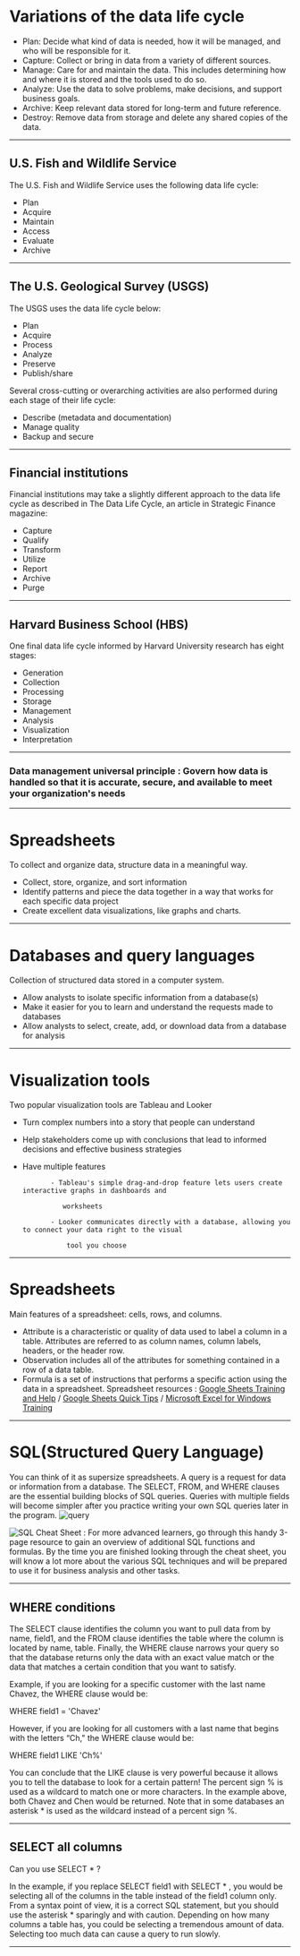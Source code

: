 # Variations of the data life cycle
 * Plan: Decide what kind of data is needed, how it will be managed, and who will be responsible for it.
 * Capture: Collect or bring in data from a variety of different sources.
 * Manage: Care for and maintain the data. This includes determining how and where it is stored and the tools used to do so.
 * Analyze: Use the data to solve problems, make decisions, and support business goals.
 * Archive: Keep relevant data stored for long-term and future reference.
 * Destroy: Remove data from storage and delete any shared copies of the data.
 ---
## U.S. Fish and Wildlife Service
The U.S. Fish and Wildlife Service uses the following data life cycle:

* Plan
* Acquire
* Maintain
* Access 
* Evaluate
* Archive
---
## The U.S. Geological Survey (USGS)
The USGS uses the data life cycle below:

* Plan
* Acquire
* Process
* Analyze
* Preserve
* Publish/share
  
Several cross-cutting or overarching activities are also performed during each stage of their life cycle:

* Describe (metadata and documentation)
* Manage quality
* Backup and secure
---
## Financial institutions
Financial institutions may take a slightly different approach to the data life cycle as described in 
The Data Life Cycle, an article in Strategic Finance magazine:

* Capture
* Qualify
* Transform
* Utilize
* Report
* Archive
* Purge
---
## Harvard Business School (HBS)
One final data life cycle informed by Harvard University research has eight stages:

* Generation
* Collection
* Processing
* Storage 
* Management
* Analysis
* Visualization
* Interpretation
---
### Data management universal principle : Govern how data is handled so that it is accurate, secure, and available to meet your organization's needs
---
# Spreadsheets
To collect and organize data, structure data in a meaningful way. 

* Collect, store, organize, and sort information
* Identify patterns and piece the data together in a way that works for each specific data project
* Create excellent data visualizations, like graphs and charts.
---
# Databases and query languages 
Collection of structured data stored in a computer system.

* Allow analysts to isolate specific information from a database(s)
* Make it easier for you to learn and understand the requests made to databases
* Allow analysts to select, create, add, or download data from a database for analysis
---
# Visualization tools
Two popular visualization tools are Tableau and Looker
* Turn complex numbers into a story that people can understand 

* Help stakeholders come up with conclusions that lead to informed decisions and effective business strategies  

* Have multiple features 

             - Tableau's simple drag-and-drop feature lets users create interactive graphs in dashboards and   

                worksheets 

             - Looker communicates directly with a database, allowing you to connect your data right to the visual 

                 tool you choose
---
# Spreadsheets
Main features of a spreadsheet: cells, rows, and columns.
 * Attribute is a characteristic or quality of data used to label a column in a table. Attributes are referred to as column names, column labels, headers, or the header row.
 * Observation includes all of the attributes for something contained in a row of a data table.
 * Formula is a set of instructions that performs a specific action using the data in a spreadsheet.
Spreadsheet resources : [Google Sheets Training and Help](https://support.google.com/a/users/answer/9282959?visit_id=637361702049227170-1815413770&rd=1) / [Google Sheets Quick Tips](https://support.google.com/a/users/answer/9300022) / [Microsoft Excel for Windows Training](https://support.microsoft.com/en-us/excel)
---
# SQL(Structured Query Language)

You can think of it as supersize spreadsheets. A query is a request for data or information from a database.
The SELECT, FROM, and WHERE clauses are the essential building blocks of SQL queries. Queries with multiple fields will become simpler after you practice writing your own SQL queries later in the program.
![query](https://github.com/user-attachments/assets/de627d57-2fe1-4372-b7d1-1996aded58cf)

![SQL Cheat Sheet](https://www.sqltutorial.org/sql-cheat-sheet/)
: For more advanced learners, go through this handy 3-page resource to gain an overview of additional SQL functions and formulas. By the time you are finished looking through the cheat sheet, you will know a lot more about the various SQL techniques and will be prepared to use it for business analysis and other tasks.

---

## WHERE conditions
The SELECT clause identifies the column you want to pull data from by name, field1, and the FROM clause identifies the table where the column is located by name, table. Finally, the WHERE clause narrows your query so that the database returns only the data with an exact value match or the data that matches a certain condition that you want to satisfy. 

Example, if you are looking for a specific customer with the last name Chavez, the WHERE clause would be: 

WHERE field1 = 'Chavez'

However, if you are looking for all customers with a last name that begins with the letters “Ch," the WHERE clause would be:

WHERE field1 LIKE 'Ch%'

You can conclude that the LIKE clause is very powerful because it allows you to tell the database to look for a certain pattern! The percent sign % is used as a wildcard to match one or more characters. In the example above, both Chavez and Chen would be returned. Note that in some databases an asterisk * is used as the wildcard instead of a percent sign %.

---
## SELECT all columns
Can you use  SELECT * ?

In the example, if you replace SELECT field1 with SELECT * , you would be selecting all of the columns in the table instead of the field1 column only. From a syntax point of view, it is a correct SQL statement, but you should use the asterisk * sparingly and with caution.  Depending on how many columns a table has, you could be selecting a tremendous amount of data. Selecting too much data can cause a query to run slowly.

---
